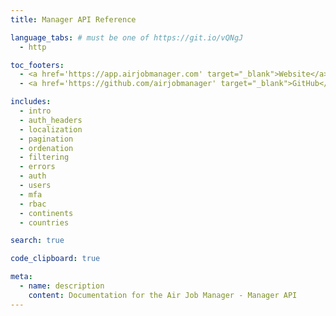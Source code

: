 ```yaml
---
title: Manager API Reference

language_tabs: # must be one of https://git.io/vQNgJ
  - http

toc_footers:
  - <a href='https://app.airjobmanager.com' target="_blank">Website</a>
  - <a href='https://github.com/airjobmanager' target="_blank">GitHub</a>

includes:
  - intro
  - auth_headers
  - localization
  - pagination
  - ordenation
  - filtering
  - errors
  - auth
  - users
  - mfa
  - rbac
  - continents
  - countries

search: true

code_clipboard: true

meta:
  - name: description
    content: Documentation for the Air Job Manager - Manager API
---
```


